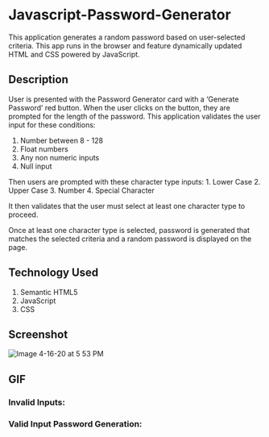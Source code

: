# Javascript-Password-Generator

This application generates a random password based on user-selected criteria. This app runs in the browser and feature dynamically updated HTML and CSS powered by JavaScript. 


## Description

User is presented with the Password Generator card with a ‘Generate Password’ red button. When the user clicks on the button, they are prompted for the length of the password. This application validates the user input for these conditions:

   1. Number between 8 - 128
   2. Float numbers
   3. Any non numeric inputs
   4. Null input

Then users are prompted with these character type inputs:
    1. Lower Case
    2. Upper Case
    3. Number
    4. Special Character

It then validates that the user must select at least one character type to proceed. 

Once at least one character type is selected, password is generated that matches the selected criteria and a random password is displayed on the page.


## Technology Used
1. Semantic HTML5
2. JavaScript
3. CSS


## Screenshot

![Image 4-16-20 at 5 53 PM](https://user-images.githubusercontent.com/55207625/79520316-52c72580-800b-11ea-9a68-53dc45b722f8.jpeg)

## GIF

### Invalid Inputs:




### Valid Input Password Generation:

